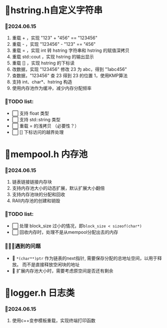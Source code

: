 ﻿# 🎯hstring.h自定义字符串

### 📣2024.06.15
1. 重载 + ，实现 "123" + "456" == "123456"
1. 重载 - ，实现 "123456" - "123" == "456"
1. 重载 = ，实现 int 转 hstring 字符串和 hstring 的赋值深拷贝
1. 重载 std::cout ，实现 hstring 的输出显示
1. 重载 [] ，实现 hstring 的下标读
1. 改数据，实现 "123456" 修改 23 为 abc，得到 "1abc456"
1. 查数据，"123456" 查 23 得到 23 的位置 1，使用KMP算法
1. 支持 int、char*、hstring 构造
1. 使用内存池作为缓冲，减少内存分配频率

### 🙈TODO list:
- ⬜️ 支持 float 类型
- ⬜️ 支持 std::string 类型
- ⬜️ 重载 = 的浅拷贝 （必要性？）
- ⬜️ [] 下标访问的越界处理

# 🎯mempool.h 内存池
### 📣2024.06.15
1. 链表链接链接内存块
1. 支持内存池大小的动态扩展，默认扩展大小翻倍
1. 支持内存池块的分配和回收
1. RAII内存池的创建和销毁


### 🙈TODO list:
- ⬜️ 处理 block_size 过小的情况，即`block_size < sizeof(char*)`
- ⬜️ 回收内存时，处理不是从mempool分配出去的内存

### 🙋🙋‍♂遇到的问题
- 💎 `*(char**)ptr` 作为链表的next指针, 需要保存分配的总地址空间，以用于释放。
而不是直接释放空闲块的地址
- 💎 扩展内存池大小时，需要考虑原空间是否还有剩余

# 🎯logger.h 日志类
### 📣2024.06.15
1. 使用c++变参模板重载，实现终端打印函数

